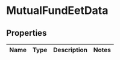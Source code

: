 # MutualFundEetData

## Properties

 Name | Type | Description | Notes 
------|------|-------------|-------



